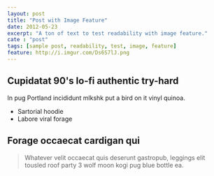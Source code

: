 ```yaml
---
layout: post
title: "Post with Image Feature"
date: 2012-05-23
excerpt: "A ton of text to test readability with image feature."
cate : "post"
tags: [sample post, readability, test, image, feature]
feature: http://i.imgur.com/Ds6S7lJ.png
---
```


## Cupidatat 90's lo-fi authentic try-hard

In pug Portland incididunt mlkshk put a bird on it vinyl quinoa. 

* Sartorial hoodie
* Labore viral forage

## Forage occaecat cardigan qui

> Whatever velit occaecat quis deserunt gastropub, leggings elit tousled roof party 3 wolf moon kogi pug blue bottle ea.

